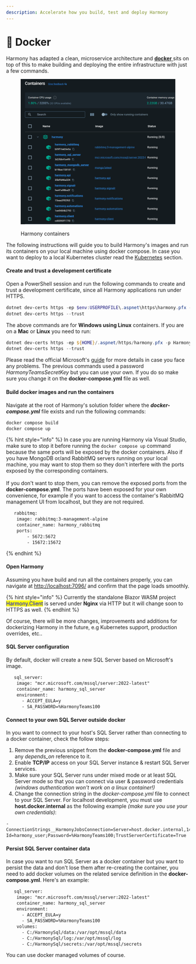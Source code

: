 ```yaml
---
description: Accelerate how you build, test and deploy Harmony
---
```


# 🐳 Docker

Harmony has adapted a clean, microservice architecture and [**docker** ](https://www.docker.com/)sits on top of this to make building and deploying the entire infrastructure with just a few commands.&#x20;

<figure><img src="../../../.gitbook/assets/harmony-containers.png" alt="" width="563"><figcaption><p>Harmony containers</p></figcaption></figure>

The following instructions will guide you to build Harmony's images and run its containers on your local machine using docker compose. In case you want to deploy to a local Kubernetes cluster read the [Kubernetes](kubernetes.md) section.

#### Create and trust a development certificate

Open a PowerShell session and run the following commands to create and trust a development certificate, since all Harmony applications run under HTTPS.

```powershell
dotnet dev-certs https -ep $env:USERPROFILE\.aspnet\https\harmony.pfx -p HarmonyTeamsSecretKey
dotnet dev-certs https --trust
```

The above commands are for **Windows using Linux** containers. If you are on a **Mac** or **Linux** you need to run:

```powershell
dotnet dev-certs https -ep ${HOME}/.aspnet/https/harmony.pfx -p HarmonyTeamsSecretKey
dotnet dev-certs https --trust
```

Please read the official Microsoft's [guide](https://learn.microsoft.com/en-us/aspnet/core/security/docker-compose-https?view=aspnetcore-8.0) for more details in case you face any problems. The previous commands used a password _HarmonyTeamsSecretKey_ but you can use your own. If you do so make sure you change it on the **docker-compose.yml** file as well.

#### Build docker images and run the containers

Navigate at the root of Harmony's solution folder where the _**docker-compose.yml**_ file exists and run the following commands:

```docker
docker compose build
docker compose up
```

{% hint style="info" %}
In case you are running Harmony via Visual Studio, make sure to stop it before running the `docker compose up` command because the same ports will be exposed by the docker containers. Also if you have MongoDB or/and RabbitMQ servers running on your local machine, you may want to stop them so they don't interfere with the ports exposed by the corresponding containers. \
\
If you don't want to stop them, you can remove the exposed ports from the **docker-compose.yml**. The ports have been exposed for your own convenience, for example if you want to access the container's RabbitMQ management UI from localhost, but they are not required.

```docker
   rabbitmq:
    image: rabbitmq:3-management-alpine
    container_name: harmony_rabbitmq
    ports:
        - 5672:5672
        - 15672:15672
```
{% endhint %}

#### Open Harmony

Assuming you have build and run all the containers properly, you can navigate at [http://localhost:7096/](http://localhost:7096/) and confirm that the page loads smoothly.&#x20;

{% hint style="info" %}
Currently the standalone Blazor WASM project <mark style="color:blue;">Harmony.Client</mark> is served under **Nginx** via HTTP but it will change soon to HTTPS as well.
{% endhint %}

Of course, there will be more changes, improvements and additions for dockerizing Harmony in the future, e.g Kubernetes support, production overrides, etc..

#### SQL Server configuration

By default, docker will create a new SQL Server based on Microsoft's image.&#x20;

```docker
   sql_server:
    image: "mcr.microsoft.com/mssql/server:2022-latest"
    container_name: harmony_sql_server
    environment:
      - ACCEPT_EULA=y
      - SA_PASSWORD=%HarmonyTeams100
```

#### Connect to your own SQL Server outside docker

In you want to connect to your host's SQL Server rather than connecting to a docker container, check the follow steps:

1. Remove the previous snippet from the **docker-compose.yml** file and any _depends\_on_ reference to it.
2. Enable **TCP/IP** access on your SQL Server instance & restart SQL Server services.
3. Make sure your SQL Server runs under mixed mode or at least SQL Server mode so that you can connect via user & password credentials _(windows authentication won't work on a linux container!)_
4. Change the connection string in the _docker-compose.yml_ file to connect to your SQL Server. For localhost development, you must use **host.docker.internal** as the following example _(make sure you use your own credentials)_:

```
- ConnectionStrings__HarmonyJobsConnection=Server=host.docker.internal,1433;database=Harmony.Automations.Jobs;User Id=harmony_user;Password=%HarmonyTeams100;TrustServerCertificate=True
```

#### Persist SQL Server container data

In case you want to run SQL Server as a docker container but you want to persist the data and don't lose them after re-creating the container, you need to add docker volumes on the related service definition in the **docker-compose.yml**. Here's an example:

```docker
   sql_server:
    image: "mcr.microsoft.com/mssql/server:2022-latest"
    container_name: harmony_sql_server
    environment:
      - ACCEPT_EULA=y
      - SA_PASSWORD=%HarmonyTeams100
    volumes:
      - C:/HarmonySql/data:/var/opt/mssql/data
      - C:/HarmonySql/log:/var/opt/mssql/log
      - C:/HarmonySql/secrets:/var/opt/mssql/secrets
```

You can use docker managed volumes of course.
